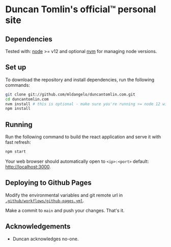 # Duncan Tomlin's official™ personal site

## Dependencies

Tested with: [node](https://nodejs.org/) >= v12 and optional [nvm](https://github.com/nvm-sh/nvm#installing-and-updating) for managing node versions.

## Set up

To download the repository and install dependencies, run the following commands:

```bash
git clone git://github.com/mldangelo/duncantomlin.com.git
cd duncantomlin.com
nvm install # this is optional - make sure you're running >= node 12 with `node --version`
npm install
```

## Running

Run the following command to build the react application and serve it with fast refresh:

```bash
npm start
```

Your web browser should automatically open to `<ip>:<port>` default: [http://localhost:3000](http://localhost:3000).

## Deploying to Github Pages

Modify the environmental variables and git remote url in [`.github/workflows/github-pages.yml`](.github/workflows/github-pages.yml).

Make a commit to `main` and push your changes. That's it.

## Acknowledgements

* Duncan acknowledges no-one.
